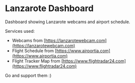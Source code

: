 # Lanzarote Dashboard
Dashboard showing Lanzarote webcams and airport schedule.

Services used:

- Webcams from [https://lanzarotewebcam.com](https://lanzarotewebcam.com)
- Flight Schedule from [https://www.airportia.com](https://www.airportia.com)
- Flight Tracker Map from [https://www.flightradar24.com](https://www.flightradar24.com)

Go and support them :)  